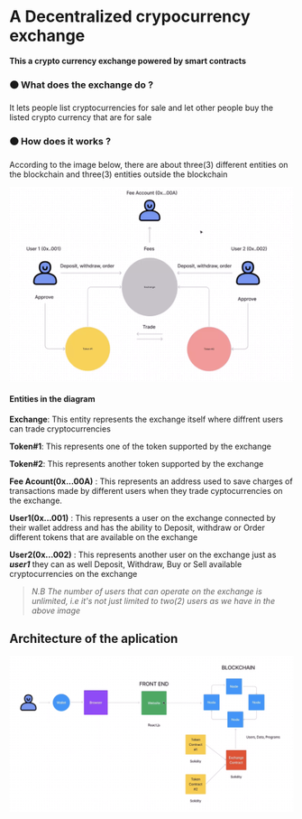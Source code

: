 # A Decentralized crypocurrency exchange

**This a crypto currency exchange powered by **smart contracts****

### 🟠 What does the exchange do ?
It lets people list cryptocurrencies for sale and let other people buy the listed crypto currency that are for sale

### 🟠 How does it works ?
According to the image below, there are about three(3) different entities on the blockchain and three(3) entities outside the blockchain

<img src="./public/assets/images/how-exchange-works.png" alt="drawing" style="width:600px; height: 400"/>


#### **Entities in the diagram**
**Exchange**: This entity represents the exchange itself where diffrent users can trade cryptocurrencies  

**Token#1**: This represents one of the token supported by the exchange  

**Token#2**: This represents another token supported by the exchange   

**Fee Acount(0x...00A)** : This represents an address used to save charges of transactions made by different users when they trade cyptocurrencies on the exchange.  

**User1(0x...001)** : This represents a user on the exchange connected by their wallet address and has the ability to Deposit, withdraw or Order different tokens that are available on the exchange  

**User2(0x...002)** : This represents another user on the exchange just as ***user1*** they can as well Deposit, Withdraw, Buy or Sell available cryptocurrencies on the exchange  
> *N.B The number of users that can operate on the exchange is unlimited, i.e it's not just limited to two(2) users as we have in the above image*  
  
    
    

## Architecture of the aplication
<img src="./public/assets/images/bootcamp2.png" alt="drawing" style="width:800px; height: 400"/>